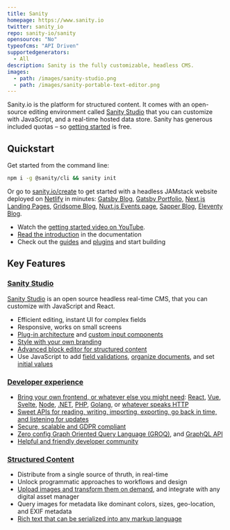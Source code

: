 ```yaml
---
title: Sanity
homepage: https://www.sanity.io
twitter: sanity_io
repo: sanity-io/sanity
opensource: "No"
typeofcms: "API Driven"
supportedgenerators:
  - All
description: Sanity is the fully customizable, headless CMS.
images:
  - path: /images/sanity-studio.png
  - path: /images/sanity-portable-text-editor.png
---
```


Sanity.io is the platform for structured content. It comes with an open-source editing environment called [Sanity Studio](https://www.sanity.io/studio) that you can customize with JavaScript, and a real-time hosted data store. Sanity has generous included quotas – so [getting started](https://www.sanity.io/create) is free.

## Quickstart

Get started from the command line:

```bash
npm i -g @sanity/cli && sanity init
```

Or go to [sanity.io/create](https://www.sanity.io/create) to get started with a headless JAMstack website deployed on [Netlify](https://netlify.com) in minutes: [Gatsby Blog](https://www.sanity.io/create?template=sanity-io/sanity-template-gatsby-blog), [Gatsby Portfolio](https://www.sanity.io/create?template=sanity-io/sanity-template-gatsby-portfolio), [Next.js Landing Pages](https://www.sanity.io/create?template=sanity-io%2Fsanity-template-nextjs-landing-pages), [Gridsome Blog](https://www.sanity.io/create?template=sanity-io%2Fsanity-template-gridsome-blog), [Nuxt.js Events page](https://www.sanity.io/create?template=sanity-io%2Fsanity-template-nuxt-events), [Sapper Blog](https://www.sanity.io/create?template=sanity-io%2Fsanity-template-sapper-blog), [Eleventy Blog](https://www.sanity.io/create?template=sanity-io%2Fsanity-template-eleventy-blog).

- Watch the [getting started video on YouTube](https://www.youtube.com/watch?v=2ceM_tSus_M&lc=z224vtt5nqq1cbcf2acdp43aylzlb5jhft1kmuafltxw03c010c).
- [Read the introduction](https://www.sanity.io/docs/a-short-introduction-to-sanity-io) in the documentation
- Check out the [guides](https://www.sanity.io/guides) and [plugins](https://www.sanity.io/plugins) and start building

## Key Features

### [Sanity Studio](https://www.sanity.io/studio)

[Sanity Studio](https://www.sanity.io/studio) is an open source headless real-time CMS, that you can customize with JavaScript and React.

- Efficient editing, instant UI for complex fields
- Responsive, works on small screens
- [Plug-in architecture](https://www.sanity.io/plugins) and [custom input components](https://www.sanity.io/guides/how-to-make-a-custom-input-component)
- [Style with your own branding](https://www.sanity.io/guides/how-to-brand-your-studio)
- [Advanced block editor for structured content](https://www.sanity.io/docs/block-content)
- Use JavaScript to add [field validations](https://www.sanity.io/docs/validation), [organize documents](https://www.sanity.io/docs/overview-structure-builder), and set [initial values](https://www.sanity.io/guides/getting-started-with-initial-values-for-new-documents)

### [Developer experience](https://www.sanity.io/developer-experience)

- [Bring your own frontend, or whatever else you might need](https://www.sanity.io/docs/build-with-sanity): [React](https://www.sanity.io/react-cms), [Vue](https://www.sanity.io/create?template=sanity-io%2Fsanity-template-gridsome-blog), [Svelte](https://www.sanity.io/create?template=sanity-io%2Fsanity-template-sapper-blog), [Node](https://www.sanity.io/nodejs-cms), [.NET](https://www.sanity.io/docs/dot-net), [PHP](https://www.sanity.io/docs/php-client), [Golang](https://github.com/sanity-io/client-go), or [whatever speaks HTTP](https://www.sanity.io/docs/http-api)
- [Sweet APIs for reading, writing, importing, exporting, go back in time, and listening for updates](https://www.sanity.io/docs/datastore)
- [Secure, scalable and GDPR compliant](https://www.sanity.io/security)
- [Zero config Graph Oriented Query Language (GROQ)](https://www.sanity.io/docs/how-queries-work), and [GraphQL API](https://www.sanity.io/docs/graphql)
- [Helpful and friendly developer community](https://slack.sanity.io)

### [Structured Content](https://www.sanity.io/structured-content)

- Distribute from a single source of thruth, in real-time
- Unlock programmatic approaches to workflows and design
- [Upload images and transform them on demand](https://www.sanity.io/docs/asset-pipeline), and integrate with any digital asset manager
- Query images for metadata like dominant colors, sizes, geo-location, and EXIF metadata
- [Rich text that can be serialized into any markup language](https://www.sanity.io/guides/introduction-to-portable-text)
